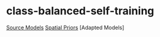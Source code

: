 # class-balanced-self-training

[Source Models](https://www.dropbox.com/sh/ghjj6khxvl3td7e/AACETD-NzV0QmSiWKw7ruhWAa?dl=0)
[Spatial Priors](https://www.dropbox.com/sh/f2t9k53gw1008us/AACCjlgM3vY5aGQ6ZT2ffrMha?dl=0)
[Adapted Models]
